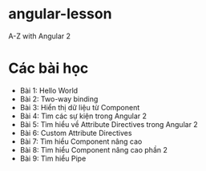 # angular-lesson
A-Z with Angular 2

# Các bài học
* Bài 1: Hello World
* Bài 2: Two-way binding
* Bài 3: Hiển thị dữ liệu từ Component
* Bài 4: Tìm các sự kiện trong Angular 2
* Bài 5: Tìm hiểu về Attribute Directives trong Angular 2
* Bài 6: Custom Attribute Directives
* Bài 7: Tìm hiểu Component nâng cao
* Bài 8: Tìm hiểu Component nâng cao phần 2
* Bài 9: Tìm hiểu Pipe